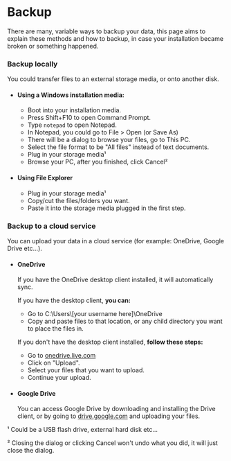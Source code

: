 # Backup

There are many, variable ways to backup your data, this page aims to explain these methods and how to backup, in case your installation became broken or something happened.

### Backup locally

You could transfer files to an external storage media, or onto another disk.

- #### Using a Windows installation media:
  - Boot into your installation media.
  - Press Shift+F10 to open Command Prompt.
  - Type `notepad` to open Notepad.
  - In Notepad, you could go to File > Open (or Save As)
  - There will be a dialog to browse your files, go to This PC.
  - Select the file format to be "All files" instead of text documents.
  - Plug in your storage media¹
  - Browse your PC, after you finished, click Cancel²

- #### Using File Explorer
  - Plug in your storage media¹
  - Copy/cut the files/folders you want.
  - Paste it into the storage media plugged in the first step.

### Backup to a cloud service

You can upload your data in a cloud service (for example: OneDrive, Google Drive etc...).

- #### OneDrive
  If you have the OneDrive desktop client installed, it will automatically sync.
  
  If you have the desktop client, **you can:**
  - Go to C:\Users\\[your username here]\OneDrive
  - Copy and paste files to that location, or any child directory you want to place the files in.
  
  If you don't have the desktop client installed, **follow these steps:**
  - Go to [onedrive.live.com](https://onedrive.live.com)
  - Click on "Upload".
  - Select your files that you want to upload.
  - Continue your upload.

- #### Google Drive
  You can access Google Drive by downloading and installing the Drive client, or by going to [drive.google.com](https://drive.google.com) and uploading your files.

¹ Could be a USB flash drive, external hard disk etc...

² Closing the dialog or clicking Cancel won't undo what you did, it will just close the dialog.
